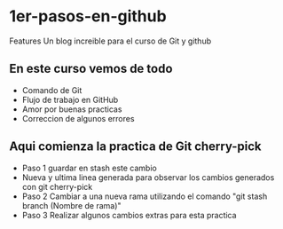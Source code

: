 # 1er-pasos-en-github
Features
Un blog increible para el curso de Git y github

## En este curso vemos de todo
* Comando de Git
* Flujo de trabajo en GitHub
* Amor por buenas practicas
* Correccion de algunos errores

## Aqui comienza la practica de Git cherry-pick
* Paso 1 guardar en stash este cambio
* Nueva y ultima linea generada para observar los cambios generados con git cherry-pick
* Paso 2 Cambiar a una nueva rama utilizando el comando "git stash branch (Nombre de rama)"
* Paso 3 Realizar algunos cambios extras para esta practica
